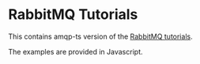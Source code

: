 RabbitMQ Tutorials
==================

This contains amqp-ts version of the [RabbitMQ tutorials](https://www.rabbitmq.com/getstarted.html).

The examples are provided in Javascript.